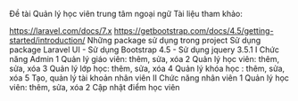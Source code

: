 Đề tài Quản lý học viên trung tâm ngoại ngữ Tài liệu tham khảo:

https://laravel.com/docs/7.x
https://getbootstrap.com/docs/4.5/getting-started/introduction/ Những package sử dụng trong project
Sử dụng package Laravel UI - Sử dụng Bootstrap 4.5 - Sử dụng jquery 3.5.1 I Chức năng Admin 1 Quản lý giáo viên: thêm, sửa, xóa 2 Quản lý học viên: thêm, sửa, xóa 3 Quản lý lớp học: thêm, sửa, xóa 4 Quản lý khóa học : thêm, sửa, xóa 5 Tạo, quản lý tài khoản nhân viên II Chức năng nhân viên 1 Quản lý học viên: thêm, sửa, xóa 2 Cập nhật điểm học viên
